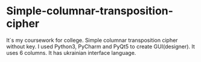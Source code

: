 # Simple-columnar-transposition-cipher
It\`s my coursework for college. 
Simple columnar transposition cipher without key. 
I used Python3, PyCharm and PyQt5 to create GUI(designer). 
It uses 6 columns. 
It has ukrainian interface language.
